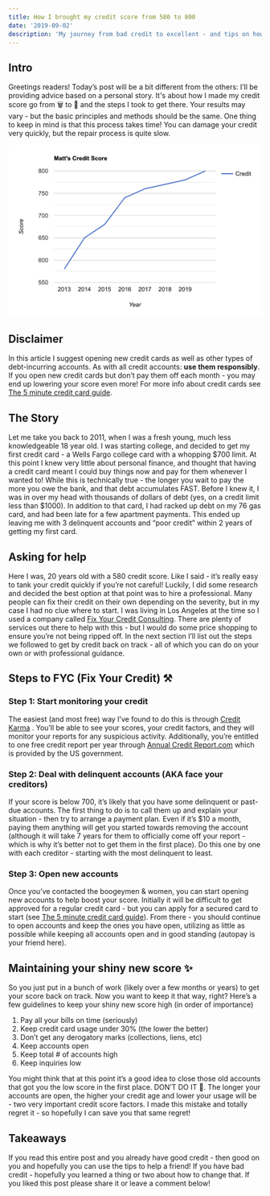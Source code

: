 ```yaml
---
title: How I brought my credit score from 580 to 800
date: '2019-09-02'
description: 'My journey from bad credit to excellent - and tips on how to make the jump.'
---
```


## Intro

Greetings readers! Today’s post will be a bit different from the others: I’ll be providing advice based on a personal story. It's about how I made my credit score go from 🗑️ to 🚀 and the steps I took to get there. Your results may vary - but the basic principles and methods should be the same. One thing to keep in mind is that this process takes time! You can damage your credit very quickly, but the repair process is quite slow.

![Matt Credit Score](./matt-credit-score.png)

## Disclaimer

In this article I suggest opening new credit cards as well as other types of debt-incurring accounts. As with all credit accounts: **use them responsibly**. If you open new credit cards but don’t pay them off each month - you may end up lowering your score even more! For more info about credit cards see [The 5 minute credit card guide](/credit-card-rewards).

## The Story

Let me take you back to 2011, when I was a fresh young, much less knowledgeable 18 year old. I was starting college, and decided to get my first credit card - a Wells Fargo college card with a whopping $700 limit. At this point I knew very little about personal finance, and thought that having a credit card meant I could buy things now and pay for them whenever I wanted to! While this is technically true - the longer you wait to pay the more you owe the bank, and that debt accumulates FAST. Before I knew it, I was in over my head with thousands of dollars of debt (yes, on a credit limit less than $1000). In addition to that card, I had racked up debt on my 76 gas card, and had been late for a few apartment payments. This ended up leaving me with 3 delinquent accounts and “poor credit” within 2 years of getting my first card.

## Asking for help

Here I was, 20 years old with a 580 credit score. Like I said - it’s really easy to tank your credit quickly if you’re not careful! Luckily, I did some research and decided the best option at that point was to hire a professional. Many people can fix their credit on their own depending on the severity, but in my case I had no clue where to start. I was living in Los Angeles at the time so I used a company called [Fix Your Credit Consulting](http://www.fixyourcreditconsulting.com/). There are plenty of services out there to help with this - but I would do some price shopping to ensure you’re not being ripped off. In the next section I’ll list out the steps we followed to get by credit back on track - all of which you can do on your own or with professional guidance.

## Steps to FYC (Fix Your Credit) ⚒️

### Step 1: Start monitoring your credit

The easiest (and most free) way I’ve found to do this is through [Credit Karma](https://www.creditkarma.com/) . You’ll be able to see your scores, your credit factors, and they will monitor your reports for any suspicious activity. Additionally, you’re entitled to one free credit report per year through [Annual Credit Report.com](https://www.annualcreditreport.com/index.action) which is provided by the US government.

### Step 2: Deal with delinquent accounts (AKA face your creditors)

If your score is below 700, it’s likely that you have some delinquent or past-due accounts. The first thing to do is to call them up and explain your situation - then try to arrange a payment plan. Even if it’s \$10 a month, paying them anything will get you started towards removing the account (although it will take 7 years for them to officially come off your report - which is why it’s better not to get them in the first place). Do this one by one with each creditor - starting with the most delinquent to least.

### Step 3: Open new accounts

Once you’ve contacted the boogeymen & women, you can start opening new accounts to help boost your score. Initially it will be difficult to get approved for a regular credit card - but you can apply for a secured card to start (see [The 5 minute credit card guide](/credit-card-rewards)). From there - you should continue to open accounts and keep the ones you have open, utilizing as little as possible while keeping all accounts open and in good standing (autopay is your friend here).

## Maintaining your shiny new score ✨

So you just put in a bunch of work (likely over a few months or years) to get your score back on track. Now you want to keep it that way, right? Here’s a few guidelines to keep your shiny new score high (in order of importance)

1. Pay all your bills on time (seriously)
2. Keep credit card usage under 30% (the lower the better)
3. Don’t get any derogatory marks (collections, liens, etc)
4. Keep accounts open
5. Keep total # of accounts high
6. Keep inquiries low

You might think that at this point it’s a good idea to close those old accounts that got you the low score in the first place. DON’T DO IT 🚫. The longer your accounts are open, the higher your credit age and lower your usage will be - two very important credit score factors. I made this mistake and totally regret it - so hopefully I can save you that same regret!

## Takeaways

If you read this entire post and you already have good credit - then good on you and hopefully you can use the tips to help a friend! If you have bad credit - hopefully you learned a thing or two about how to change that. If you liked this post please share it or leave a comment below!
